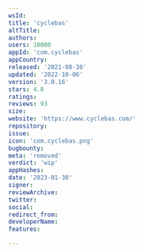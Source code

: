 ```yaml
---
wsId: 
title: 'cyclebas'
altTitle: 
authors: 
users: 10000
appId: 'com.cyclebas'
appCountry: 
released: '2021-08-30'
updated: '2022-10-06'
version: '3.0.16'
stars: 4.8
ratings: 
reviews: 93
size: 
website: 'https://www.cyclebas.com/'
repository: 
issue: 
icon: 'com.cyclebas.png'
bugbounty: 
meta: 'removed'
verdict: 'wip'
appHashes: 
date: '2023-01-30'
signer: 
reviewArchive: 
twitter: 
social: 
redirect_from: 
developerName: 
features: 

---
```


